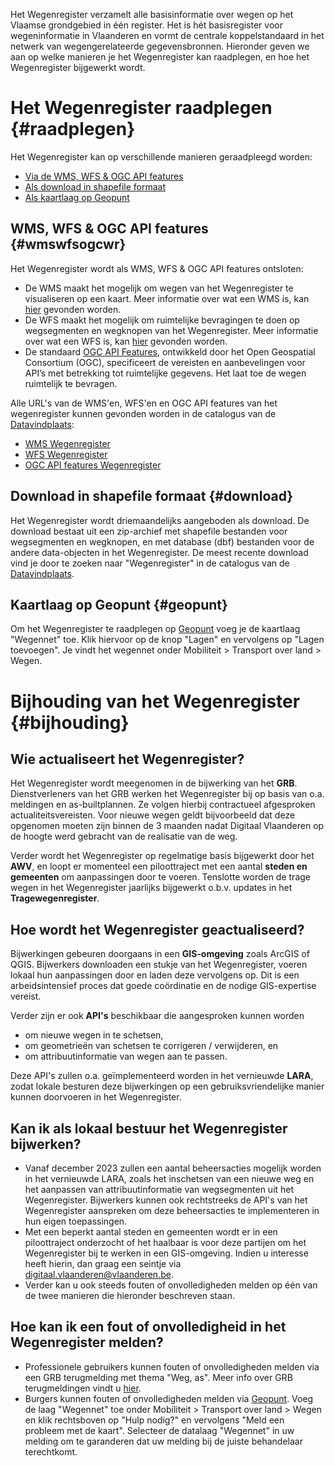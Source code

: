 Het  Wegenregister verzamelt alle basisinformatie over wegen op het Vlaamse grondgebied in één register. Het is hét basisregister voor wegeninformatie in Vlaanderen en vormt de centrale koppelstandaard in het netwerk van wegengerelateerde gegevensbronnen. Hieronder geven we aan op welke manieren je het Wegenregister kan raadplegen, en hoe het Wegenregister bijgewerkt wordt.

# Het Wegenregister raadplegen {#raadplegen}

Het Wegenregister kan op verschillende manieren geraadpleegd worden:
* [Via de WMS, WFS & OGC API features](#wmswfsogcwr)
* [Als download in shapefile formaat](#download)
* [Als kaartlaag op Geopunt](#geopunt)

## WMS, WFS & OGC API features {#wmswfsogcwr}

Het Wegenregister wordt als WMS, WFS & OGC API features ontsloten:
* De WMS maakt het mogelijk om wegen van het Wegenregister te visualiseren op een kaart. Meer informatie over wat een WMS is, kan [hier][4] gevonden worden. 
* De WFS maakt het mogelijk om ruimtelijke bevragingen te doen op wegsegmenten en wegknopen van het Wegenregister. Meer informatie over wat een WFS is, kan [hier][5] gevonden worden.
* De standaard [OGC API Features][6], ontwikkeld door het Open Geospatial Consortium (OGC), specificeert de vereisten en aanbevelingen voor API’s met betrekking tot ruimtelijke gegevens. Het laat toe de wegen ruimtelijk te bevragen. 

Alle URL's van de WMS'en, WFS'en en OGC API features van het wegenregister kunnen gevonden worden in de catalogus van de [Datavindplaats][9]: 
* [WMS Wegenregister][1]
* [WFS Wegenregister][2]
* [OGC API features Wegenregister][3]

## Download in shapefile formaat {#download}
Het Wegenregister wordt driemaandelijks aangeboden als download. De download bestaat uit een zip-archief met shapefile bestanden voor wegsegmenten en wegknopen, en met database (dbf) bestanden voor de andere data-objecten in het Wegenregister. De meest recente download vind je door te zoeken naar "Wegenregister" in de catalogus van de [Datavindplaats][9].

## Kaartlaag op Geopunt {#geopunt}

Om het Wegenregister te raadplegen op [Geopunt][8] voeg je de kaartlaag "Wegennet" toe. Klik hiervoor op de knop "Lagen" en vervolgens op "Lagen toevoegen". Je vindt het wegennet onder Mobiliteit > Transport over land > Wegen. 

# Bijhouding van het Wegenregister {#bijhouding}

## Wie actualiseert het Wegenregister?

Het Wegenregister wordt meegenomen in de bijwerking van het **GRB**. Dienstverleners van het GRB werken het Wegenregister bij op basis van o.a. meldingen en as-builtplannen. Ze volgen hierbij contractueel afgesproken actualiteitsvereisten. Voor nieuwe wegen geldt bijvoorbeeld dat deze opgenomen moeten zijn binnen de 3 maanden nadat Digitaal Vlaanderen op de hoogte werd gebracht van de realisatie van de weg.

Verder wordt het Wegenregister op regelmatige basis bijgewerkt door het **AWV**, en loopt er momenteel een piloottraject met een aantal **steden en gemeenten** om aanpassingen door te voeren. Tenslotte worden de trage wegen in het Wegenregister jaarlijks bijgewerkt o.b.v. updates in het **Tragewegenregister**. 

## Hoe wordt het Wegenregister geactualiseerd?

Bijwerkingen gebeuren doorgaans in een **GIS-omgeving** zoals ArcGIS of QGIS. Bijwerkers downloaden een stukje van het Wegenregister, voeren lokaal hun aanpassingen door en laden deze vervolgens op. Dit is een arbeidsintensief proces dat goede coördinatie en de nodige GIS-expertise vereist. 

Verder zijn er ook **API's** beschikbaar die aangesproken kunnen worden
* om nieuwe wegen in te schetsen,
* om geometrieën van schetsen te corrigeren / verwijderen, en
* om attribuutinformatie van wegen aan te passen. 

Deze API's zullen o.a. geïmplementeerd worden in het vernieuwde **LARA**, zodat lokale besturen deze bijwerkingen op een gebruiksvriendelijke manier kunnen doorvoeren in het Wegenregister.

## Kan ik als lokaal bestuur het Wegenregister bijwerken?

* Vanaf december 2023 zullen een aantal beheersacties mogelijk worden in het vernieuwde LARA, zoals het inschetsen van een nieuwe weg en het aanpassen van attribuutinformatie van wegsegmenten uit het Wegenregister. Bijwerkers kunnen ook rechtstreeks de API's van het Wegenregister aanspreken om deze beheersacties te implementeren in hun eigen toepassingen. 
* Met een beperkt aantal steden en gemeenten wordt er in een piloottraject onderzocht of het haalbaar is voor deze partijen om het Wegenregister bij te werken in een GIS-omgeving. Indien u interesse heeft hierin, dan graag een seintje via digitaal.vlaanderen@vlaanderen.be.
* Verder kan u ook steeds fouten of onvolledigheden melden op één van de twee manieren die hieronder beschreven staan.

## Hoe kan ik een fout of onvolledigheid in het Wegenregister melden? 

* Professionele gebruikers kunnen fouten of onvolledigheden melden via een GRB terugmelding met thema "Weg, as". Meer info over GRB terugmeldingen vindt u [hier][7]. 
* Burgers kunnen fouten of onvolledigheden melden via [Geopunt][8]. Voeg de laag "Wegennet" toe onder Mobiliteit > Transport over land > Wegen en klik rechtsboven op "Hulp nodig?" en vervolgens "Meld een probleem met de kaart". Selecteer de datalaag "Wegennet" in uw melding om te garanderen dat uw melding bij de juiste behandelaar terechtkomt.


[1]:https://www.vlaanderen.be/datavindplaats/catalogus/wegenregister-0
[2]:https://www.vlaanderen.be/datavindplaats/catalogus/wfs-wegenregister
[3]:https://www.vlaanderen.be/datavindplaats/catalogus/ogc-api-features-wegenregister
[4]:https://vlaanderen.be/digitaal-vlaanderen/onze-oplossingen/geografische-webdiensten/ons-gis-aanbod/raadpleegdiensten
[5]:https://www.vlaanderen.be/digitaal-vlaanderen/onze-oplossingen/geografische-webdiensten/ons-gis-aanbod/overdrachtdiensten
[6]:https://ogcapi.ogc.org/features/
[7]:https://overheid.vlaanderen.be/help/grb/terugmelding
[8]:https://www.geopunt.be
[9]:https://www.vlaanderen.be/datavindplaats
